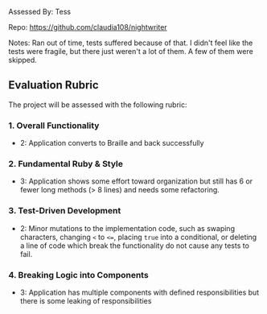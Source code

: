 Assessed By: Tess

Repo: https://github.com/claudia108/nightwriter

Notes: Ran out of time, tests suffered because of that. I didn't feel like the tests were fragile, but there just weren't a lot of them. A few of them were skipped.

## Evaluation Rubric

The project will be assessed with the following rubric:

### 1. Overall Functionality

* 2: Application converts to Braille and back successfully

### 2. Fundamental Ruby & Style

* 3:  Application shows some effort toward organization but still has 6 or fewer long methods (> 8 lines) and needs some refactoring.

### 3. Test-Driven Development

* 2: Minor mutations to the implementation code, such as swaping characters, changing `<` to `<=`, placing `true` into a conditional, or deleting a line of code which break the functionality do not cause any tests to fail.

### 4. Breaking Logic into Components

* 3: Application has multiple components with defined responsibilities but there is some leaking of responsibilities
